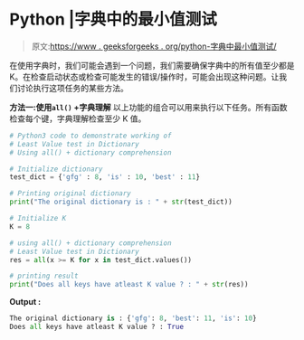 # Python |字典中的最小值测试

> 原文:[https://www . geeksforgeeks . org/python-字典中最小值测试/](https://www.geeksforgeeks.org/python-least-value-test-in-dictionary/)

在使用字典时，我们可能会遇到一个问题，我们需要确保字典中的所有值至少都是 K。在检查启动状态或检查可能发生的错误/操作时，可能会出现这种问题。让我们讨论执行这项任务的某些方法。

**方法一:使用`all()` +字典理解**
以上功能的组合可以用来执行以下任务。所有函数检查每个键，字典理解检查至少 K 值。

```py
# Python3 code to demonstrate working of
# Least Value test in Dictionary
# Using all() + dictionary comprehension

# Initialize dictionary
test_dict = {'gfg' : 8, 'is' : 10, 'best' : 11}

# Printing original dictionary 
print("The original dictionary is : " + str(test_dict))

# Initialize K 
K = 8

# using all() + dictionary comprehension
# Least Value test in Dictionary
res = all(x >= K for x in test_dict.values())

# printing result 
print("Does all keys have atleast K value ? : " + str(res))
```

**Output :**

```py
The original dictionary is : {'gfg': 8, 'best': 11, 'is': 10}
Does all keys have atleast K value ? : True

```
